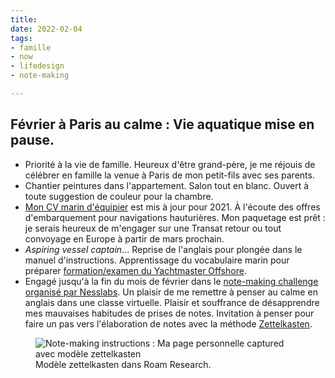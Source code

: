 ```yaml
---
title: 
date: 2022-02-04
tags:
- famille
- now
- lifedesign
- note-making

---
```

## Février à Paris au calme : Vie aquatique mise en pause.

* Priorité à la vie de famille. Heureux d'être grand-père, je me réjouis de célébrer en famille la venue à Paris de mon petit-fils avec ses parents.
* Chantier peintures dans l'appartement. Salon tout en blanc. Ouvert à toute suggestion de couleur pour la chambre.
* [Mon CV marin d'équipier](https://ducamp.me/CV-marin#Contact) est mis à jour pour 2021. À l'écoute des offres d'embarquement pour navigations hauturières. Mon paquetage est prêt : je serais heureux de m'engager sur une Transat retour ou tout convoyage en Europe à partir de mars prochain.
* _Aspiring vessel captain_... Reprise de l'anglais pour plongée dans le manuel d'instructions. Apprentissage du vocabulaire marin pour préparer [formation/examen du Yachtmaster Offshore](https://www.zephyr-yachting.com/courses/yachtmaster-package-antibes/).
* Engagé jusqu'à la fin du mois de février dans le [note-making challenge organisé par Nesslabs](https://nesslabs.com/note-making-challenge). Un plaisir de me remettre à penser au calme en anglais dans une classe virtuelle. Plaisir et souffrance de désapprendre mes mauvaises habitudes de prises de notes. Invitation à penser pour faire un pas vers l'élaboration de notes avec la méthode [Zettelkasten](https://fr.wikipedia.org/wiki/Zettelkasten).

<figure>
<img alt="Note-making instructions : Ma page personnelle captured avec modèle zettelkasten" src="https://ducamp.me/images/thumb/4/45/Note-making-challenge-captured-page.png/1346px-Note-making-challenge-captured-page.png" />
<figcaption>Modèle zettelkasten dans Roam Research.</figcaption>
</figure>